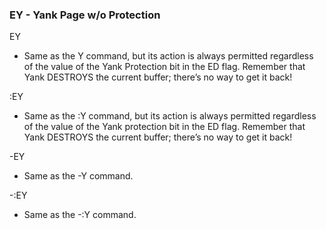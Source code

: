### EY - Yank Page w/o Protection

EY
- Same as the Y command, but its action is always permitted
regardless of the value of the Yank Protection bit in the ED
flag. Remember that Yank DESTROYS the current buffer;
there’s no way to get it back!

:EY
- Same as the :Y command, but its action is always permitted
regardless of the value of the Yank protection bit in the ED
flag. Remember that Yank DESTROYS the current buffer;
there’s no way to get it back!

-EY
- Same as the -Y command.

-:EY
- Same as the -:Y command.
